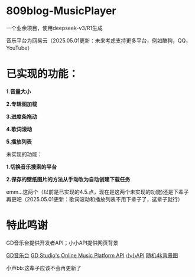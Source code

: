 # 809blog-MusicPlayer

一个业余项目，使用deepseek-v3/R1生成

音乐平台为网易云（2025.05.01更新：未来考虑支持更多平台，例如酷狗，QQ，YouTube）

# 已实现的功能：

 **1.音量大小**

 **2.专辑图加载**

 **3.进度条拖动**

 **4.歌词滚动**

 **5.播放列表**

未实现的功能：

 **1.切换音乐搜索的平台**

 **2.保存的壁纸图片的方法从手动改为自动创建下载任务**

emm...这两个（以前是已实现的4.5.点，现在是这两个未实现的功能)还是下辈子再更吧（2025.05.01更新：歌词滚动和播放列表不用下辈子了，这辈子就行）

# 特此鸣谢

GD音乐台提供开发者API；小小API提供网页背景

[GD音乐台](https://music.gdstudio.xyz/)
[GD Studio's Online Music Platform API](https://music-api.gdstudio.xyz/api.php)
[小小API](https://xxapi.cn/)
[随机4k背景图](https://xxapi.cn/doc/random4kPic)

小声bb:这辈子应该不会再更新了
